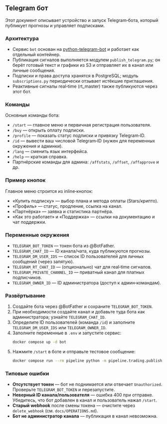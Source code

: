 ## Telegram бот

Этот документ описывает устройство и запуск Telegram‑бота, который публикует прогнозы и управляет подписками.

### Архитектура
- Сервис `bot` основан на [python-telegram-bot](https://github.com/python-telegram-bot/python-telegram-bot) и работает как отдельный контейнер.
- Публикация сигналов выполняется модулем `publish_telegram.py`; он берёт готовый текст и графики из S3 и отправляет их в канал или личные сообщения.
- Подписки и права доступа хранятся в PostgreSQL; модуль `subscriptions.py` периодически отзывает истёкшие приглашения.
- Реактивные сигналы real‑time (rt_master) также публикуются через этот бот.

### Команды
Основные команды бота:
- `/start` — главное меню и первичная регистрация пользователя.
- `/buy` — открыть оплату подписки.
- `/profile` — показать статус подписки и привязку Telegram‑ID.
- `/id` — вывести ваш числовой Telegram‑ID (нужен для переменных окружения и админки).
- `/lang` — сменить язык интерфейса.
- `/help` — краткая справка.
- Партнёрские команды для админа: `/affstats`, `/affset`, `/affapprove` и др.

### Пример кнопок
Главное меню строится из inline‑кнопок:
- «Купить подписку» — выбор плана и метода оплаты (Stars/крипто).
- «Профиль» — статус, продление, ссылка на канал.
- «Партнёрка» — заявка и статистика партнёра.
- «Как это работает» и «Поддержка» — ссылки на документацию и чат поддержки.

### Переменные окружения
- `TELEGRAM_BOT_TOKEN` — токен бота из @BotFather.
- `TELEGRAM_CHAT_ID` — ID канала/чата, куда публикуются прогнозы.
- `TELEGRAM_DM_USER_IDS` — список ID пользователей для личных сообщений (через запятую).
- `TELEGRAM_RT_CHAT_ID` — (опционально) чат для real‑time сигналов.
- `TELEGRAM_PRIVATE_CHANNEL_ID` — приватный канал для платных подписчиков.
- `TELEGRAM_OWNER_ID` — ID администратора (доступ к админ‑командам).

### Развёртывание
1. Создайте бота через @BotFather и сохраните `TELEGRAM_BOT_TOKEN`.
2. При необходимости создайте канал и добавьте туда бота как администратора; узнайте `TELEGRAM_CHAT_ID`.
3. Определите ID пользователей (команда `/id`) и заполните `TELEGRAM_DM_USER_IDS` или `TELEGRAM_OWNER_ID`.
4. Заполните переменные в `.env` и запустите сервис:
   ```bash
   docker compose up -d bot
   ```
5. Нажмите `/start` в боте и отправьте тестовое сообщение:
   ```bash
   docker compose run --rm pipeline python -m pipeline.trading.publish_telegram "test"
   ```

### Типовые ошибки
- **Отсутствует токен** — бот не поднимается или отвечает `Unauthorized`. Проверьте `TELEGRAM_BOT_TOKEN` и перезапустите.
- **Неверный ID канала/пользователя** — ошибка 400 при отправке. Убедитесь, что бот добавлен в канал и пользователь нажал `/start`.
- **Старый webhook** после смены токена — очистите через `delete_webhook` (см. `docs/OPERATIONS.md`).
- **Бот не администратор канала** — публикация в канал невозможна.

